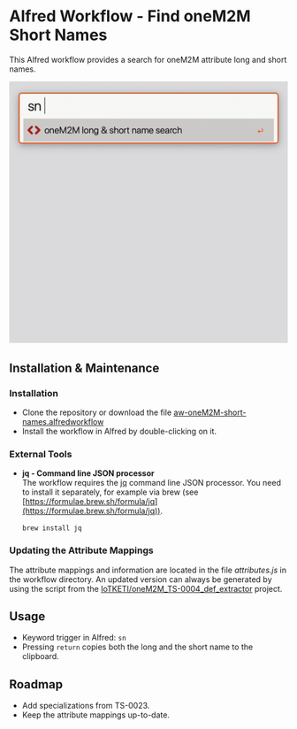 # Alfred Workflow - Find oneM2M Short Names 

This Alfred workflow provides a search for oneM2M attribute long and short names.

![](workflow.gif)
## Installation & Maintenance

### Installation

- Clone the repository or download the file [aw-oneM2M-short-names.alfredworkflow](aw-oneM2M-short-names.alfredworkflow)
- Install the workflow in Alfred by double-clicking on it.


### External Tools
- **jq - Command line JSON processor**  
The workflow requires the [jq](https://stedolan.github.io/jq/) command line JSON processor. You need to install it separately, for example via brew (see [https://formulae.brew.sh/formula/jq](https://formulae.brew.sh/formula/jq)).

      brew install jq

### Updating the Attribute Mappings

The attribute mappings and information are located in the file *attributes.js* in the workflow directory. An updated version can always be generated by using the script from the [IoTKETI/oneM2M_TS-0004_def_extractor](https://github.com/IoTKETI/oneM2M_TS-0004_def_extractor) project.



## Usage

- Keyword trigger in Alfred: ```sn```
- Pressing ```return``` copies both the long and the short name to the clipboard.


## Roadmap

- Add <flexContainer> specializations from TS-0023.
- Keep the attribute mappings up-to-date.